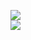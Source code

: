 [![](https://img.shields.io/badge/Made%20With-Github%20Spray-lightgrey.svg?style=for-the-badge&logo=github)](https://github.com/Annihil/github-spray#9394)  
[![](https://i.imgur.com/2DrTn0Z.gif)](https://github.com/Annihil/github-spray)